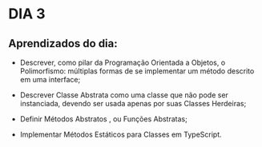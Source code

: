 # DIA 3

## Aprendizados do dia:
* Descrever, como pilar da Programação Orientada a Objetos, o Polimorfismo: múltiplas formas de se implementar um método descrito em uma interface;

* Descrever Classe Abstrata como uma classe que não pode ser instanciada, devendo ser usada apenas por suas Classes Herdeiras;

* Definir Métodos Abstratos , ou Funções Abstratas;

* Implementar Métodos Estáticos para Classes em TypeScript.
